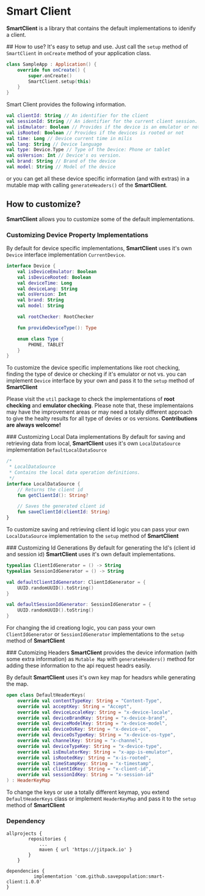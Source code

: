 # Smart Client
**SmartClient** is a library that contains the default implementations to idenify a client.

## How to use?
It's easy to setup and use. Just call the ```setup``` method of ```SmartClient``` in ```onCreate``` method of your application class.

```KOTLIN
class SampleApp : Application() {
    override fun onCreate() {
        super.onCreate()
        SmartClient.setup(this)
    }
}
```
Smart Client provides the following information.
```KOTLIN
val clientId: String // An identifier for the client
val sessionId: String // An identifier for the current client session.
val isEmulator: Boolean // Provides if the device is an emulator or not
val isRooted: Boolean // Provides if the devices is rooted or not
val time: Long // Device current time in milis
val lang: String // Device language
val type: Device.Type // Type of the Device: Phone or tablet
val osVersion: Int // Device's os version.
val brand: String // Brand of the device
val model: String // Model of the device
```

or you can get all these device specific information (and with extras) in a mutable map with calling ```generateHeaders()``` of the **SmartClient**.

## How to customize?
**SmartClient** allows you to customize some of the default implementations.

### Customizing Device Property Implementations
By default for device specific implementations, **SmartClient** uses it's own ```Device``` interface implementation ```CurrentDevice```. 

```KOTLIN
interface Device {
    val isDeviceEmulator: Boolean
    val isDeviceRooted: Boolean
    val deviceTime: Long
    val deviceLang: String
    val osVersion: Int
    val brand: String
    val model: String

    val rootChecker: RootChecker

    fun provideDeviceType(): Type

    enum class Type {
        PHONE, TABLET
    }
}
```

To customize the device specific implementations like root checking, finding the type of device or checking if it's emulator or not vs. you can implement ```Device``` interface by your own and pass it to the ```setup``` method of **SmartClient**

Please visit the ```util``` package to check the implementations of **root checking** and **emulator checking**. Please note that, these implementaions may have the improvement areas or may need a totally different approach to give the healty results for all type of devies or os versions. __Contributions are always welcome!__

### Customizing Local Data implementations
By default for saving and retrieving data from local, **SmartClient** uses it's own ```LocalDataSource``` implementation ```DefaultLocalDataSource```

```KOTLIN
/*
 * LocalDataSource
 * Contains the local data operation definitions.
 */
interface LocalDataSource {
    // Returns the client id
    fun getClientId(): String?

    // Saves the generated client id
    fun saveClientId(clientId: String)
}
```

To customize saving and retrieving client id logic you can pass your own ```LocalDataSource``` implementation to the ```setup``` method of **SmartClient**

### Customizing Id Generations
By default for generating the Id's (client id and session id) **SmartClient** uses it's own default implementations.

```KOTLIN
typealias ClientIdGenerator = () -> String
typealias SessionIdGenerator = () -> String

val defaultClientIdGenerator: ClientIdGenerator = {
    UUID.randomUUID().toString()
}

val defaultSessionIdGenerator: SessionIdGenerator = {
    UUID.randomUUID().toString()
}
```

For changing the id creationg logic, you can pass your own ```ClientIdGenerator``` or ```SessionIdGenerator``` implementations to the ```setup``` method of **SmartClient**

### Cutomizing Headers
**SmartClient** provides the device information (with some extra information) as ```Mutable Map``` with ```generateHeaders()``` method for adding these information to the api request headrs easily.

By default **SmartClient** uses it's own key map for headsrs while generating the map.

```KOTLIN
open class DefaultHeaderKeys(
    override val contentTypeKey: String = "Content-Type",
    override val acceptKey: String = "Accept",
    override val deviceLocaleKey: String = "x-device-locale",
    override val deviceBrandKey: String = "x-device-brand",
    override val deviceModelKey: String = "x-device-model",
    override val deviceOsKey: String = "x-device-os",
    override val deviceOsTypeKey: String = "x-device-os-type",
    override val channelKey: String = "x-channel",
    override val deviceTypeKey: String = "x-device-type",
    override val isEmulatorKey: String = "x-app-is-emulator",
    override val isRootedKey: String = "x-is-rooted",
    override val timeStampKey: String = "x-timestamp",
    override val clientIdKey: String = "x-client-id",
    override val sessionIdKey: String = "x-session-id"
) : HeaderKeyMap
```
To change the keys or use a totally different keymap, you extend ```DefaultHeaderKeys``` class or implement  ```HeaderKeyMap``` and pass it to the ```setup``` method of **SmartClient**

### Dependency<br>
```
allprojects {
		repositories {
			...
			maven { url 'https://jitpack.io' }
		}
	}
  ```
  ```
  dependencies {
	        implementation 'com.github.savepopulation:smart-client:1.0.0'	
  }
  ```


